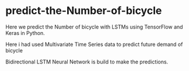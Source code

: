 # predict-the-Number-of-bicycle

Here we predict the Number of bicycle   with LSTMs using TensorFlow  and Keras in Python.

Here i had  used Multivariate  Time Series data to predict future demand of bicycle

Bidirectional LSTM Neural Network is build to make the predictions.
